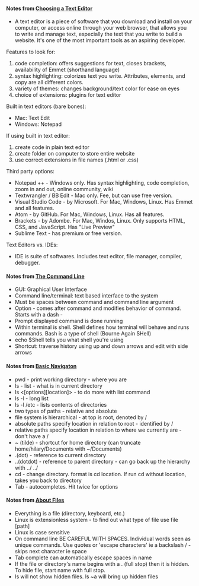 #### Notes from [Choosing a Text Editor](https://codefellows.github.io/code-102-guide/curriculum/class-02/Choosing-A-Text-Editor--The-Older-Coder.pdf)
- A text editor is a piece of software that you download and install on your computer, or access online through your web browser, that allows you to write and manage text, especially the text that you write to build a website. It's one of the most important tools as an aspiring developer.

Features to look for:
1. code completion: offers suggestions for text, closes brackets, availability of Emmet (shorthand language)
2. syntax highlighting: colorizes text you write. Attributes, elements, and copy are all different colors.
3. variety of themes: changes background/text color for ease on eyes
4. choice of extensions: plugins for text editor

Built in text editors (bare bones):
- Mac: Text Edit
- Windows: Notepad

If using built in text editor:
1. create code in plain text editor
2. create folder on computer to store entire website
3. use correct extensions in file names (.html or .css)

Third party options:
- Notepad ++ - Windows only. Has syntax highlighting, code completion, zoom in and out, online community, wiki
- Textwrangler / BB Edit - Mac only. Fee, but can use free version.
- Visual Studio Code - by Microsoft. For Mac, Windows, Linux. Has Emmet and all features.
- Atom - by GitHub. For Mac, Windows, Linux. Has all features.
- Brackets - by Adombe. For Mac, Windos, Linux. Only supports HTML, CSS, and JavaScript. Has "Live Preview"
- Sublime Text - has premium or free version.

Text Editors vs. IDEs:
 - IDE is suite of softwares. Includes text editor, file manager, compiler, debugger.
 
 #### Notes from [The Command Line](https://ryanstutorials.net/linuxtutorial/commandline.php)
 - GUI: Graphical User Interface
 - Command line/terminal: text based interface to the system
 - Must be spaces between command and command line argument
 - Option - comes after command and modifies behavior of command. Starts with a dash -
 - Prompt displayed command is done running
 - Within terminal is shell. Shell defines how terminal will behave and runs commands. Bash is a type of shell (Bourne Again SHell)
 - echo $Shell tells you what shell you're using
 - Shortcut: traverse history using up and down arrows and edit with side arrows
 
 #### Notes from [Basic Navigaton](https://ryanstutorials.net/linuxtutorial/navigation.php)
  - pwd - print working directory - where you are
  - ls - list - what is in current directory
  - ls <[options][location]> - to do more with list command
  - ls -l - long list 
  - ls -l /etc - lists contents of directories
  - two types of paths - relative and absolute
  - file system is hierarchical - at top is root, denoted by /
  - absolute paths specify location in relation to root - identified by /
  - relative paths specify location in relation to where we currently are - don't have a /
  - ~ (tilde) - shortcut for home directory (can truncate home/hilary/Documents with ~/Documents)
  - .(dot) - reference to current directory
  - ..(dotdot) - reference to parent directory - can go back up the hierarchy with ../ ../ 
  - cd - change directory. format is cd location. If run cd without location, takes you back to directory
  - Tab - autocompletes. Hit twice for options
  
  #### Notes from [About Files](https://ryanstutorials.net/linuxtutorial/aboutfiles.php)
  - Everything is a file (directory, keyboard, etc.)
  - Linux is extensionless system - to find out what type of file use file [path]
  - Linux is case sensitive
  - On command line BE CAREFUL WITH SPACES. Individual words seen as unique commands. Use quotes or 'escape characters' ie a backslash / - skips next character ie space
  - Tab complete can automatically escape spaces in name
  - If the file or directory's name begins with a . (full stop) then it is hidden. To hide file, start name with full stop. 
  - ls will not show hidden files. ls ~a will bring up hidden files
  
  
  
  
 
 

